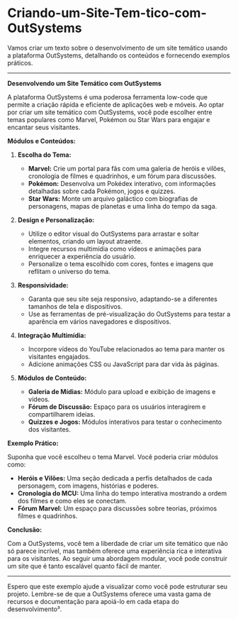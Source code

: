 # Criando-um-Site-Tem-tico-com-OutSystems

Vamos criar um texto sobre o desenvolvimento de um site temático usando a plataforma OutSystems, detalhando os conteúdos e fornecendo exemplos práticos.

---

**Desenvolvendo um Site Temático com OutSystems**

A plataforma OutSystems é uma poderosa ferramenta low-code que permite a criação rápida e eficiente de aplicações web e móveis. Ao optar por criar um site temático com OutSystems, você pode escolher entre temas populares como Marvel, Pokémon ou Star Wars para engajar e encantar seus visitantes.

**Módulos e Conteúdos:**

1. **Escolha do Tema:**
   - **Marvel:** Crie um portal para fãs com uma galeria de heróis e vilões, cronologia de filmes e quadrinhos, e um fórum para discussões.
   - **Pokémon:** Desenvolva um Pokédex interativo, com informações detalhadas sobre cada Pokémon, jogos e quizzes.
   - **Star Wars:** Monte um arquivo galáctico com biografias de personagens, mapas de planetas e uma linha do tempo da saga.

2. **Design e Personalização:**
   - Utilize o editor visual do OutSystems para arrastar e soltar elementos, criando um layout atraente.
   - Integre recursos multimídia como vídeos e animações para enriquecer a experiência do usuário.
   - Personalize o tema escolhido com cores, fontes e imagens que reflitam o universo do tema.

3. **Responsividade:**
   - Garanta que seu site seja responsivo, adaptando-se a diferentes tamanhos de tela e dispositivos.
   - Use as ferramentas de pré-visualização do OutSystems para testar a aparência em vários navegadores e dispositivos.

4. **Integração Multimídia:**
   - Incorpore vídeos do YouTube relacionados ao tema para manter os visitantes engajados.
   - Adicione animações CSS ou JavaScript para dar vida às páginas.

5. **Módulos de Conteúdo:**
   - **Galeria de Mídias:** Módulo para upload e exibição de imagens e vídeos.
   - **Fórum de Discussão:** Espaço para os usuários interagirem e compartilharem ideias.
   - **Quizzes e Jogos:** Módulos interativos para testar o conhecimento dos visitantes.

**Exemplo Prático:**

Suponha que você escolheu o tema Marvel. Você poderia criar módulos como:

- **Heróis e Vilões:** Uma seção dedicada a perfis detalhados de cada personagem, com imagens, histórias e poderes.
- **Cronologia do MCU:** Uma linha do tempo interativa mostrando a ordem dos filmes e como eles se conectam.
- **Fórum Marvel:** Um espaço para discussões sobre teorias, próximos filmes e quadrinhos.

**Conclusão:**

Com a OutSystems, você tem a liberdade de criar um site temático que não só parece incrível, mas também oferece uma experiência rica e interativa para os visitantes. Ao seguir uma abordagem modular, você pode construir um site que é tanto escalável quanto fácil de manter.

---

Espero que este exemplo ajude a visualizar como você pode estruturar seu projeto. Lembre-se de que a OutSystems oferece uma vasta gama de recursos e documentação para apoiá-lo em cada etapa do desenvolvimento³.
